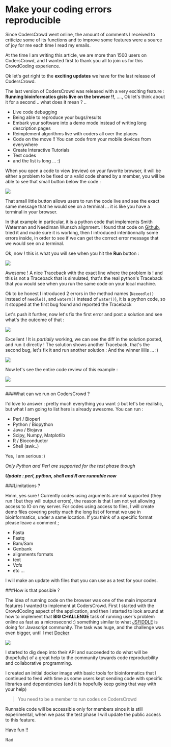 # Make your coding errors reproducible

Since CodersCrowd went online, the amount of comments I received to criticize some of its functions and to improve some features were a source of joy for me each time I read my emails. 

At the time I am writing this article, we are more than 1500 users on CodersCrowd, and I wanted first to thank you all to join us for this CrowdCoding experience.

Ok let's get right to the **exciting updates** we have for the last release of CodersCrowd.

The last version of CodersCrowd was released with a very exciting feature : **Running bioinformatics gists live on the browser !!**, ...., Ok let's think about it for a second .. what does it mean ? ..

* Live code debugging
* Being able to reproduce your bugs/results
* Embark your software into a demo mode instead of writing long description pages
* Reimplement algorithms live with coders all over the places
* Code on the move !! You can code from your mobile devices from everywhere
* Create Interactive Tutorials
* Test codes
* and the list is long ... :)


When you open a code to view (review) on your favorite browser, it will be either a problem to be fixed or a valid code shared by a member, you will be able to see that small button below the code :

![](http://coderscrowd.com/blog/images/runnable.png)

That small little button allows users to run the code live and see the exact same message that he would see on a terminal ... it is like you have a terminal in your browser.

In that example in particular, it is a python code that implements Smith Waterman and Needlman Wunsch alignment. I found that code on [Github](https://github.com/alevchuk/pairwise-alignment-in-python/blob/master/alignment.py), tried it and made sure it is working, then I introduced intentionnally some errors inside, in order to see if we can get the correct error message that we would see on a terminal. 

Ok, now ! this is what you will see when you hit the **Run** button :

![](http://coderscrowd.com/blog/images/runerror.png)

Awesome ! A nice Traceback with the exact line where the problem is ! and this is not a Traceback that is simulated, that's the real python's Traceback that you would see when you run the same code on your local machine.

Ok to be honest I introduced 2 errors in the method names (`Neeeedle()` instead of `needle()`, and `waterm()` instead of `water()`), it is a python code, so it stopped at the first bug found and reported the Traceback

Let's push it further, now let's fix the first error and post a solution and see what's the outcome of that :

![](http://coderscrowd.com/blog/images/solution1.png)

Excellent ! It is *partially* working, we can see the diff in the solution posted, and run it directly ! The solution shows another Traceback, that's the second bug, let's fix it and run another solution : And the winner iiiiis ... :)

![](http://coderscrowd.com/blog/images/solution2.png)

Now let's see the entire code review of this example :

![](http://coderscrowd.com/blog/images/coderev.png)

- - - 

###What can we run on CodersCrowd ?

I'd love to answer : pretty much everything you want :) but let's be realistic, but what I am going to list here is already awesome. You can run :

* Perl / Bioperl
* Python / Biopython
* Java / Biojava
* Scipy, Numpy, Matplotlib
* R / Bioconductor
* Shell (awk..)

Yes, I am serious :)

*Only Python and Perl are supported for the test phase though*

***Update : perl, python, shell and R are runnable now***

###Limitations ?

Hmm, yes sure ! Currently codes using arguments are not supported (they run ! but they will output errors), the reason is that I am not yet allowing access to IO on my server. For codes using access to files, I will create demo files covering pretty much the long list of format we use in bioinformatics, under a same location. If you think of a specific format please leave a comment ; 

* Fasta
* Fastq
* Bam/Sam
* Genbank
* alignments formats
* text
* Vcfs
* etc ...

I will make an update with files that you can use as a test for your codes.

###How is that possible ?

The idea of running code on the browser was one of the main important features I wanted to implement at CodersCrowd. First I started with the CrowdCoding aspect of the application, and then I started to look around at how to implement that **BIG CHALLENGE** task of running user's problem online as fast as a microsecond :) something similar to what [JSFIDDLE](http://jsfiddle.net/) is doing for Javascript community. The task was huge, and the challenge was even bigger, until I met [Docker](https://www.docker.io/)

![](http://coderscrowd.com/blog/images/cc_docker.png)

I started to dig deep into their API and succeeded to do what will be (hopefully) of a great help to the community towards code reproducbility and collaborative programming.

I created an initial docker image with basic tools for bioinformatics that I continued to feed with time as some users kept sending code with specific libraries and dependencies (and it is hopefully keep going that way with your help)

> You need to be a member to run codes on CodersCrowd

Runnable code will be accessible only for members since it is still experimental, when we pass the test phase I will update the public access to this feature.

Have fun !!

Rad

